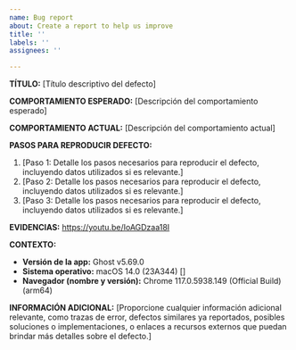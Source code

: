 ```yaml
---
name: Bug report
about: Create a report to help us improve
title: ''
labels: ''
assignees: ''

---
```


**TÍTULO:**
[Título descriptivo del defecto]

**COMPORTAMIENTO ESPERADO:**
[Descripción del comportamiento esperado]

**COMPORTAMIENTO ACTUAL:**
[Descripción del comportamiento actual]

**PASOS PARA REPRODUCIR DEFECTO:**
1. [Paso 1: Detalle los pasos necesarios para reproducir el defecto, incluyendo datos utilizados si es relevante.]
2. [Paso 2: Detalle los pasos necesarios para reproducir el defecto, incluyendo datos utilizados si es relevante.]
3. [Paso 3: Detalle los pasos necesarios para reproducir el defecto, incluyendo datos utilizados si es relevante.]

**EVIDENCIAS:**
https://youtu.be/IoAGDzaa18I

**CONTEXTO:**
- **Versión de la app:** Ghost v5.69.0
- **Sistema operativo:** macOS 14.0 (23A344) []
- **Navegador (nombre y versión):** Chrome 117.0.5938.149 (Official Build) (arm64)

**INFORMACIÓN ADICIONAL:**
[Proporcione cualquier información adicional relevante, como trazas de error, defectos similares ya reportados, posibles soluciones o implementaciones, o enlaces a recursos externos que puedan brindar más detalles sobre el defecto.]
